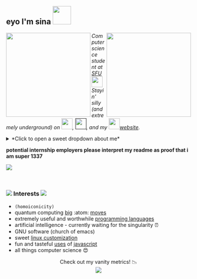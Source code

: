 <h2> eyo I'm sina <img src="https://sinakhalili.com/media/facebigger.png" width="50"></h2>
<img align='right' src="https://gist.github.com/SinaKhalili/766887e91f5318d56dc07560dff7b9eb/raw/6ee0e4452e4dbea445820908c4c515155f647984/sina_fractal_zoom.gif" width="230">
<img align='left' src="https://gist.github.com/SinaKhalili/766887e91f5318d56dc07560dff7b9eb/raw/6ee0e4452e4dbea445820908c4c515155f647984/sina_fractal_zoom.gif" width="230">
<p>
  <em>
    Computer science student at <a href="http://www.sfu.ca">SFU<img src="https://media.giphy.com/media/Jx9n9pSg9JUJi/giphy.gif" width="30"></a>
  </br>
    Stayin' silly (and extremely underground) on 
  <a href="https://www.youtube.com/channel/UCrVWVOBoBu7W-aXbApDEuyQ"><img src="https://cdn4.iconfinder.com/data/icons/social-media-2210/24/Youtube-512.png" width="30"></a>,
  <a href=""><img src="https://cdn3.iconfinder.com/data/icons/capsocial-round/500/twitter-512.png" width="30"/></a>, and
  my <a href="https://sinakhalili.com"><img src="https://sinakhalili.com/media/facebigger.png" width="30"/>website</a>.
</em></p>
<details>
  <summary> *Click to open a sweet dropdown about me* </summary>
  
- 🔭🔭 hey guys welcome to bullet list 🔭🔭 
- I don't wanna make the list too long
- sometimes the formatting breaks and it's just text 😲
- so I'll just keep it to six entries 👯 
- hopefully I don't use them all explaining the bullet list 🤔
- <details>
    <summary> recursion </summary>
    <details>
      <summary> *Click to open a sweet dropdown about me* </summary>
      - 🔭🔭 hey guys welcome to bullet list 🔭🔭 
      - I don't wanna make the list too long
      - sometimes the formatting breaks and it's just text 😲
      - so I'll just keep it to six entries 👯 
      - hopefully I don't use them all explaining the bullet list 🤔
    - <details><summary> recursion </summary>
          <details>
              <summary> *Click to open a sweet dropdown about me* </summary>
            - 🔭🔭 hey guys welcome to bullet list 🔭🔭 
            - I don't wanna make the list too long
            - sometimes the formatting breaks and it's just text 😲
            - so I'll just keep it to six entries 👯 
            - hopefully I don't use them all explaining the bullet list 🤔
            - <details> <summary> recursion </summary>
                <details> <summary> *Click to open a sweet dropdown about me* </summary>
                  - 🔭🔭 hey guys welcome to bullet list 🔭🔭 
                  - I don't wanna make the list too long
                  - sometimes the formatting breaks and it's just text 😲
                  - so I'll just keep it to six entries 👯 
                  - hopefully I don't use them all explaining the bullet list 🤔
                  - <details> <summary> base case </summary>
                      <img src="https://avatars0.githubusercontent.com/u/20732540?s=96&v=4" width="50">
                    </details>
                </details>
              </details>
          </details>
        </details>
    </details>
  </details>
</details>

**potential internship employers please interpret my readme as proof that i am super 1337**

![](https://komarev.com/ghpvc/?username=sinakhalili&label=HEYO+you%27re+BEAUTIFUL+visitor+number&color=bbadff)

<br/>

### <img src="https://cdn.betterttv.net/emote/5acdc7cb31ca5d147369ead8/1x"> Interests <img src="https://cdn.betterttv.net/emote/5acdc7cb31ca5d147369ead8/1x">
* `(homoiconicity)`
* quantum computing [big](https://github.com/SinaKhalili/quantum-computing-notes) :atom: [moves](https://github.com/not-classical)
* extremely useful and worthwhile [programming languages](https://www.youtube.com/watch?v=px2aSX02pqE)
* artificial intelligence - currently waiting for the singularity ⏰
* GNU software (church of emacs)
* sweet [linux customization](https://github.com/SinaKhalili/dotfiles)
* fun and tasteful [uses](https://mystifying-yonath-9d0f5e.netlify.app/) of [javascript](https://sinakhalili.com)
* all things computer science 😍

<p align="center">
  Check out my vanity metrics! 📉 </br>                
<img src="https://github-readme-stats.vercel.app/api?username=sinakhalili&show_icons=true&theme=synthwave">
</p>
